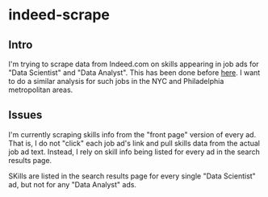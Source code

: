 # indeed-scrape

## Intro

I'm trying to scrape data from Indeed.com on skills appearing in job ads for "Data Scientist" and "Data Analyst". This has been done before [here](https://dashee87.github.io/data%20science/data-scientists-vs-data-analysts-part-1/). I want to do a similar analysis for such jobs in the NYC and Philadelphia metropolitan areas.

## Issues

I'm currently scraping skills info from the "front page" version of every ad. That is, I do not "click" each job ad's link and pull skills data from the actual job ad text. Instead, I rely on skill info being listed for every ad in the search results page. 

SKills are listed in the search results page for every single "Data Scientist" ad, but not for any "Data Analyst" ads.